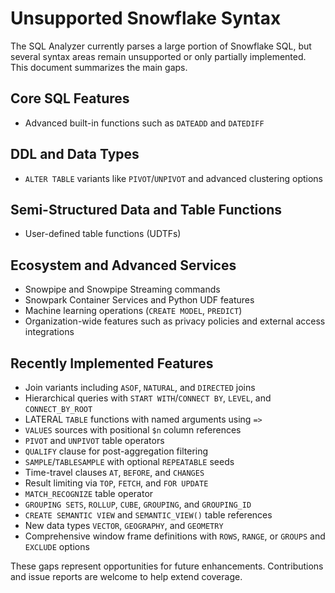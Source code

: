 # Unsupported Snowflake Syntax

The SQL Analyzer currently parses a large portion of Snowflake SQL, but several syntax areas remain unsupported or only partially implemented. This document summarizes the main gaps.

## Core SQL Features
- Advanced built-in functions such as `DATEADD` and `DATEDIFF`

## DDL and Data Types
- `ALTER TABLE` variants like `PIVOT`/`UNPIVOT` and advanced clustering options

## Semi-Structured Data and Table Functions
- User-defined table functions (UDTFs)

## Ecosystem and Advanced Services
- Snowpipe and Snowpipe Streaming commands
- Snowpark Container Services and Python UDF features
- Machine learning operations (`CREATE MODEL`, `PREDICT`)
- Organization-wide features such as privacy policies and external access integrations

## Recently Implemented Features

- Join variants including `ASOF`, `NATURAL`, and `DIRECTED` joins
- Hierarchical queries with `START WITH`/`CONNECT BY`, `LEVEL`, and `CONNECT_BY_ROOT`
- LATERAL `TABLE` functions with named arguments using `=>`
- `VALUES` sources with positional `$n` column references
- `PIVOT` and `UNPIVOT` table operators
- `QUALIFY` clause for post-aggregation filtering
- `SAMPLE`/`TABLESAMPLE` with optional `REPEATABLE` seeds
- Time-travel clauses `AT`, `BEFORE`, and `CHANGES`
- Result limiting via `TOP`, `FETCH`, and `FOR UPDATE`
- `MATCH_RECOGNIZE` table operator
- `GROUPING SETS`, `ROLLUP`, `CUBE`, `GROUPING`, and `GROUPING_ID`
- `CREATE SEMANTIC VIEW` and `SEMANTIC_VIEW()` table references
- New data types `VECTOR`, `GEOGRAPHY`, and `GEOMETRY`
- Comprehensive window frame definitions with `ROWS`, `RANGE`, or `GROUPS` and `EXCLUDE` options

These gaps represent opportunities for future enhancements. Contributions and issue reports are welcome to help extend coverage.
